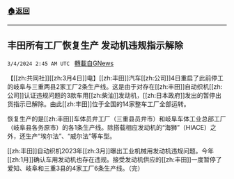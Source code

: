 ###  [:house:返回](README.md)
---


## 丰田所有工厂恢复生产 发动机违规指示解除
`3/4/2024 2:45 AM UTC ` [轉載自GNews](https://gnews.org/articles/2362093)

【[[zh:共同社]][[zh:3月4日]]电】[[zh:丰田]]汽车[[zh:公司]]4日重启了此前停工的岐阜与三重两县2家工厂2条生产线。这是由于对存在[[zh:丰田]]自动织机[[zh:公司]]认证违规问题的3款车用[[zh:柴油]]发动机，[[zh:日本政府]]发出的暂停出货指示已解除。由此[[zh:丰田]]位于全国的14家整车工厂全部运转。

恢复生产的是[[zh:丰田]]车体员弁工厂（三重县员弁市）和岐阜车体工业总部工厂（岐阜县各务原市）的各1条生产线。除搭载相应发动机的“海狮”（HIACE）之外，还生产“埃尔法”、“威尔法”等车型。

[[zh:丰田]]自动织机2023年[[zh:3月]]曝出工业机械用发动机违规问题。今年[[zh:1月]]确认车用发动机也存在违规。接受发动机供应的[[zh:丰田]]一度暂停了爱知、岐阜和三重3县的4家工厂6条生产线。（完）
